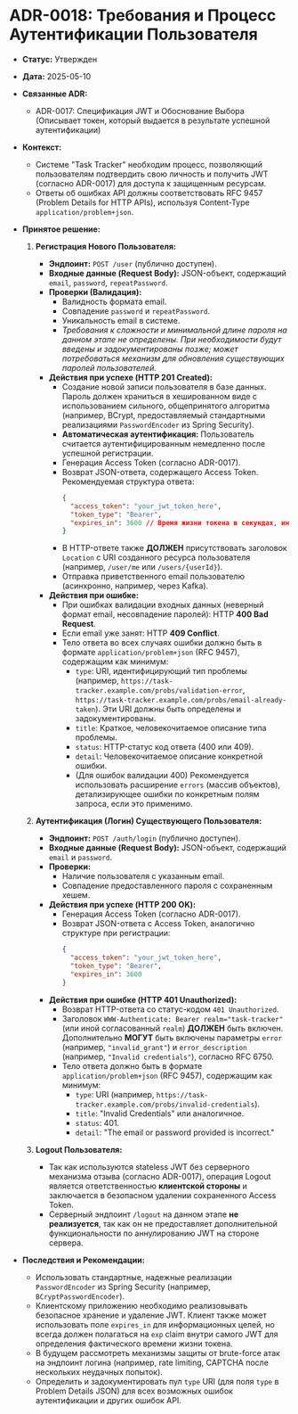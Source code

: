 # ADR-0018: Требования и Процесс Аутентификации Пользователя

*   **Статус:** Утвержден
*   **Дата:** 2025-05-10
*   **Связанные ADR:**
    *   ADR-0017: Спецификация JWT и Обоснование Выбора (Описывает токен, который выдается в результате успешной аутентификации)
*   **Контекст:**
    *   Системе "Task Tracker" необходим процесс, позволяющий пользователям подтвердить свою личность и получить JWT (согласно ADR-0017) для доступа к защищенным ресурсам.
    *   Ответы об ошибках API должны соответствовать RFC 9457 (Problem Details for HTTP APIs), используя Content-Type `application/problem+json`.

*   **Принятое решение:**

    1.  **Регистрация Нового Пользователя:**
        *   **Эндпоинт:** `POST /user` (публично доступен).
        *   **Входные данные (Request Body):** JSON-объект, содержащий `email`, `password`, `repeatPassword`.
        *   **Проверки (Валидация):**
            *   Валидность формата email.
            *   Совпадение `password` и `repeatPassword`.
            *   Уникальность email в системе.
            *   *Требования к сложности и минимальной длине пароля на данном этапе не определены. При необходимости будут введены и задокументированы позже; может потребоваться механизм для обновления существующих паролей пользователей.*
        *   **Действия при успехе (HTTP 201 Created):**
            *   Создание новой записи пользователя в базе данных. Пароль должен храниться в хешированном виде с использованием сильного, общепринятого алгоритма (например, BCrypt, предоставляемый стандартными реализациями `PasswordEncoder` из Spring Security).
            *   **Автоматическая аутентификация:** Пользователь считается аутентифицированным немедленно после успешной регистрации.
            *   Генерация Access Token (согласно ADR-0017).
            *   Возврат JSON-ответа, содержащего Access Token. Рекомендуемая структура ответа:
                ```json
                {
                  "access_token": "your_jwt_token_here",
                  "token_type": "Bearer",
                  "expires_in": 3600 // Время жизни токена в секундах, информационно
                }
                ```
            *   В HTTP-ответе также **ДОЛЖЕН** присутствовать заголовок `Location` с URI созданного ресурса пользователя (например, `/user/me` или `/users/{userId}`).
            *   Отправка приветственного email пользователю (асинхронно, например, через Kafka).
        *   **Действия при ошибке:**
            *   При ошибках валидации входных данных (неверный формат email, несовпадение паролей): HTTP **400 Bad Request**.
            *   Если email уже занят: HTTP **409 Conflict**.
            *   Тело ответа во всех случаях ошибки должно быть в формате `application/problem+json` (RFC 9457), содержащим как минимум:
                *   `type`: URI, идентифицирующий тип проблемы (например, `https://task-tracker.example.com/probs/validation-error`, `https://task-tracker.example.com/probs/email-already-taken`). Эти URI должны быть определены и задокументированы.
                *   `title`: Краткое, человекочитаемое описание типа проблемы.
                *   `status`: HTTP-статус код ответа (400 или 409).
                *   `detail`: Человекочитаемое описание конкретной ошибки.
                *   (Для ошибок валидации 400) Рекомендуется использовать расширение `errors` (массив объектов), детализирующее ошибки по конкретным полям запроса, если это применимо.

    2.  **Аутентификация (Логин) Существующего Пользователя:**
        *   **Эндпоинт:** `POST /auth/login` (публично доступен).
        *   **Входные данные (Request Body):** JSON-объект, содержащий `email` и `password`.
        *   **Проверки:**
            *   Наличие пользователя с указанным email.
            *   Совпадение предоставленного пароля с сохраненным хешем.
        *   **Действия при успехе (HTTP 200 OK):**
            *   Генерация Access Token (согласно ADR-0017).
            *   Возврат JSON-ответа с Access Token, аналогично структуре при регистрации:
                ```json
                {
                  "access_token": "your_jwt_token_here",
                  "token_type": "Bearer",
                  "expires_in": 3600
                }
                ```
        *   **Действия при ошибке (HTTP 401 Unauthorized):**
            *   Возврат HTTP-ответа со статус-кодом `401 Unauthorized`.
            *   Заголовок `WWW-Authenticate: Bearer realm="task-tracker"` (или иной согласованный `realm`) **ДОЛЖЕН** быть включен. Дополнительно **МОГУТ** быть включены параметры `error` (например, `"invalid_grant"`) и `error_description` (например, `"Invalid credentials"`), согласно RFC 6750.
            *   Тело ответа должно быть в формате `application/problem+json` (RFC 9457), содержащим как минимум:
                *   `type`: URI (например, `https://task-tracker.example.com/probs/invalid-credentials`).
                *   `title`: "Invalid Credentials" или аналогичное.
                *   `status`: 401.
                *   `detail`: "The email or password provided is incorrect."

    3.  **Logout Пользователя:**
        *   Так как используются stateless JWT без серверного механизма отзыва (согласно ADR-0017), операция Logout является ответственностью **клиентской стороны** и заключается в безопасном удалении сохраненного Access Token.
        *   Серверный эндпоинт `/logout` на данном этапе **не реализуется**, так как он не предоставляет дополнительной функциональности по аннулированию JWT на стороне сервера.

*   **Последствия и Рекомендации:**
    *   Использовать стандартные, надежные реализации `PasswordEncoder` из Spring Security (например, `BCryptPasswordEncoder`).
    *   Клиентскому приложению необходимо реализовывать безопасное хранение и удаление JWT. Клиент также может использовать поле `expires_in` для информационных целей, но всегда должен полагаться на `exp` claim внутри самого JWT для определения фактического времени жизни токена.
    *   В будущем рассмотреть механизмы защиты от brute-force атак на эндпоинт логина (например, rate limiting, CAPTCHA после нескольких неудачных попыток).
    *   Определить и задокументировать пул `type` URI (для поля `type` в Problem Details JSON) для всех возможных ошибок аутентификации и других ошибок API.
